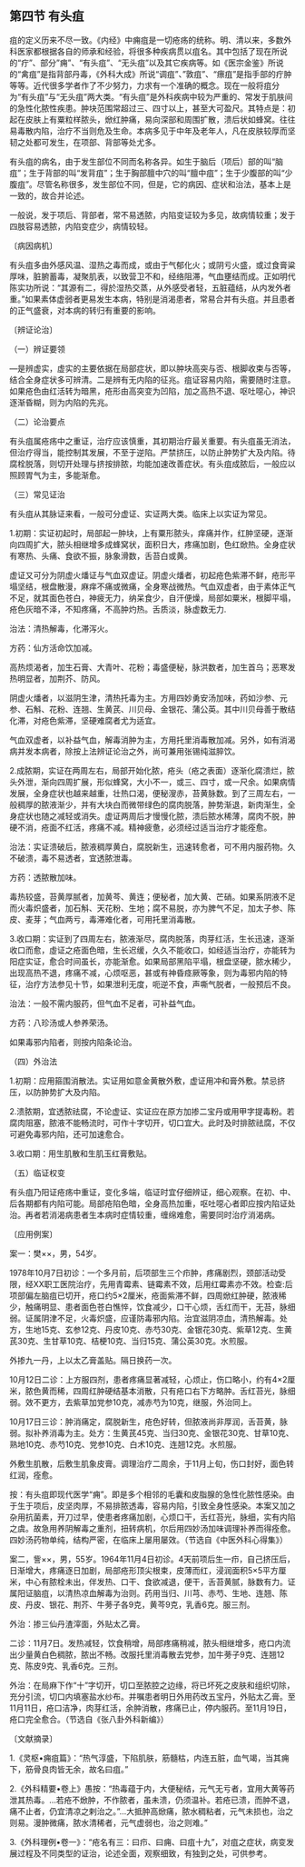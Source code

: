 ## 第四节 有头疽

疽的定义历来不尽一致。《内经》中痈疽是一切疮疡的统称。明、清以来，多数外科医家都根据各自的师承和经验，将很多种疾病贯以疽名。其中包括了现在所说的“疔”、部分”痈”、“有头疽”、“无头疽”以及其它疾病等。如《医宗金鉴》所说的“禽疽”是指背部丹毒，《外科大成》所说“调疽”、”敦疽”、“瘭疽”是指手部的疔肿等等。近代很多学者作了不少努力，力求有一个准确的概念。现在一般将疽分为“有头疽”与“无头疽”两大类。“有头疽”是外科疾病中较为严重的、常发于肌肤间的急性化脓性疾患。肿块范围常超过三、四寸以上，甚至大可盈尺。其特点是：初起在皮肤上有粟粒样脓头，焮红肿痛，易向深部和周围扩散，溃后状如蜂窝。往往易毒散内陷，治疗不当则危及生命。本病多见于中年及老年人，凡在皮肤较厚而坚韧之处都可发生，在项部、背部等处尤多。

有头疽的病名，由于发生部位不同而名称各异。如生于脑后（项后）部的叫“脑疽”；生于背部的叫“发背疽”；生于胸部膻中穴的叫“膻中疽”；生于少腹部的叫“少腹疽”。尽管名称很多，发生部位不同，但是，它的病因、症状和治法，基本上是一致的，故合并论述。

一般说，发于项后、背部者，常不易透脓，内陷变证较为多见，故病情较重；发于四肢容易透脓，内陷变症少，病情较轻。

〔病因病机〕

有头疽多由外感风温、湿热之毒而成，或由于气郁化火；或阴亏火盛，或过食膏粱厚味，脏腑蓄毒，凝聚肌表，以致营卫不和，经络阻滞，气血壅结而成。正如明代陈实功所说：“其源有二，得於湿热交蒸，从外感受者轻，五脏蕴结，从内发外者重。”如果素体虚弱者更易发生本病，特别是消渴患者，常易合并有头疽。并且患者的正气盛衰，对本病的转归有重要的影响。

〔辨证论治〕

（一）辨证要领

―是辨虚实，虚实的主要依据在局部症状，即以肿块高突与否、根脚收束与否等，结合全身症状多可辨清。二是辨有无内陷的征兆。疽证容易内陷，需要随时注意。如果疮色由红活转为暗黑，疮形由高突变为凹陷，加之高热不退、呕吐噁心，神识逐渐昏糊，则为内陷的先兆。

（二）论治要点

有头疽属疮疡中之重证，治疗应该慎重，其初期治疗最关重要。有头疽虽无消法，但治疗得当，能控制其发展，不至于逆陷。严禁挤压，以防止肿势扩大及内陷。待腐栓脱落，则切开处理与挤按排脓，均能加速改善症状。有头疽成脓后，一般应以照顾胃气为主，多能渐愈。

（三）常见证治

有头疽从其脉证来看，一般可分虚证、实证两大类。临床上以实证为常见。

1.初期：实证初起时，局部起一肿块，上有粟形脓头，痒痛并作，红肿坚硬，逐渐向四周扩大，脓头相继增多成蜂窝状，面积日大，疼痛加剧，色红焮热。全身症状有寒热、头痛、食欲不振，脉象滑数，舌苔白或黄。

虚证又可分为阴虚火燔证与气血双虚证。阴虚火燔者，初起疮色紫滞不鲜，疮形平塌坚结，根盘散漫，麻痒不痛或微痛，全身寒战微热。气血双虚者，由于素体正气不足，就其面色苍白，神疲无力，纳呆食少，自汗便燥，局部如粟米，根脚平塌，疮色灰暗不泽，不知疼痛，不高肿灼热。舌质淡，脉虚数无力.

治法：清热解毒，化滞泻火。

方药：仙方活命饮加减。

高热烦渴者，加生石膏、大青叶、花粉；毒盛便秘，脉洪数者，加生首乌；恶寒发热明显者，加荆芥、防风。

阴虚火燔者，以滋阴生津，清热托毒为主。方用四妙勇安汤加味，药如沙参、元参、石斛、花粉、连翘、生黄芪、川贝母、金银花、蒲公英。其中川贝母善于散结化滞，对疮色紫滞，坚硬难腐者尤为适宜。

气血双虚者，以补益气血，解毒消肿为主，方用托里消毒散加减。另外，如有消渴病并发本病者，除按上法辨证论治之外，尚可兼用张锡纯滋脺饮。

2.成脓期，实证在两周左右，局部开始化脓，疮头（疮之表面）逐渐化腐溃烂，脓头外泄，渐向四周扩展，形似蜂窝，大小不一，或三、四寸，或一尺余。如果病情发展，全身症状也越来越重，壮热口渴，便秘溲赤，苔黄脉数。到了三周左右，一般稠厚的脓液渐少，并有大块白而微带绿色的腐肉脱落，肿势渐退，新肉渐生，全身症状也随之减轻或消失。虚证两周后才慢慢化脓，溃后脓水稀薄，腐肉不脱，肿硬不消，疮面不红活，疼痛不减。精神疲惫，必须经过适当治疗才能痊愈。

治法：实证溃破后，脓液稠厚黄白，腐脱新生，迅速转愈者，可不用内服药物。久不破溃，毒不易透者，宜透脓泄毒。

方药：透脓散加味。

毒热较盛，苔黄厚腻者，加黄芩、黄连；便秘者，加大黄、芒硝。如果系阴液不足而火毒炽盛者，加石斛、天花粉、生地；腐不易脱，亦为脾气不足，加太子参、陈皮、麦芽；气血两亏，毒滞难化者，可用托里消毒散。

3.收口期：实证到了四周左右，脓液渐尽，腐肉脱落，肉芽红活，生长迅速，逐渐收口而愈，虛证之疮面色暗，生长迟缓，久久不能收口，如经适当治疗，亦能转为阳症实证，愈合时间虽长，亦能渐愈。如果局部黑陷平塌，根盘坚硬，脓水稀少，出现高热不退，疼痛不减，心烦呕恶，甚或有神昏痉厥等象，则为毒邪内陷的特征，治疗方法参见十节，如果泄利无度，呃逆不食，声嘶气脱者，一般预后不良。

治法：一般不需内服药，但气血不足者，可补益气血。

方药：八珍汤或人参养荣汤。

如果毒邪内陷者，则按内陷条论治。

（四）外治法

1.初期：应用箍围消散法。实证用如意金黄散外敷，虚证用冲和膏外敷。禁忌挤压，以防肿势扩大及内陷。

2.溃脓期，宜透脓祛腐，不论虚证、实证应在原方加掺二宝丹或用甲字提毒粉。若腐肉阻塞，脓液不能畅流时，可作十字切开，切口宜大。此时及时排脓祛腐，不仅可避免毒邪内陷，还可加速愈合。

3.收口期：用生肌散和生肌玉红膏敷贴。

（五）临证权变

有头疽乃阳证疮疡中重证，变化多端，临证时宜仔细辨证，细心观察。在初、中、后各期都有内陷可能。局部疮陷色暗，全身高热加重，呕吐噁心者即应按内陷证处治。再者若消渴病患者生本病时症情较重，缠绵难愈，需要同时治疗消渴病。

〔应用例案〕

案一：樊××，男，54岁。

1978年10月7日初诊：一个多月前，后项部生三个疖肿，疼痛剧烈，颈部活动受限，经XX职工医院治疗，先用青霉素、链霉素不效，后用红霉素亦不效。检查:后项部偏左脑疽已切开，疮口约5×2厘米，疮面紫滞不鲜，四周焮红肿硬，脓液稀少，触痛明显、患者面色苍白憔悴，饮食减少，口干心烦，舌红而干，无苔，脉细弱。证属阴津不足，火毒炽盛，应谨防毒邪内陷。治宜滋阴凉血，清热解毒。处方，生地15克、玄参12克、丹皮10克、赤芍30克、金银花30克、紫草12克、生黄芪30克、生甘草10克、桔梗10克、当归15克、蒲公英30克。水煎服。

外掺九一丹，上以太乙膏盖贴。隔日换药一次。

10月12日二诊：上方服四剂，患者疼痛显著减轻，心烦止，伤口略小，约有4×2厘米，脓色黄而稀，四周红肿硬结基本消散，只有疮口右下方略肿。舌红苔光，脉细弱。效不更方，去紫草加党参10克，减赤芍为10克，继服，外治同上。

10月17日三诊：肿消痛定，腐脱新生，疮色好转，但脓液尚非厚润，舌苔黄，脉弱。拟补养消毒为主。处方：生黄芪45克、当归30克、金银花30克、甘草10克、熟地10克、赤芍10克、党参10克、白术10克、连翘12克。水煎服。

外敷生肌散，后敷生肌象皮膏。调理治疗二周余，于11月上旬，伤口封好，面色转红润，痊愈。

按：有头疽即现代医学“痈”。即是多个相邻的毛囊和皮脂腺的急性化脓性感染。由于生于项后，皮坚肉厚，不易排脓透毒，容易内陷，引致全身性感染。本案又加之杂用抗菌素，开刀过早，使患者疼痛加剧，心烦口干，舌红苔光，脉细，实有内陷之虞。故急用养阴解毒之重剂，扭转病机，尔后用四妙汤加味调理补养而得痊愈。四妙汤药物单纯，结构严密，在临床上屡用屡效。（节选自《中医外科心得集》）

案二，訾××，男，55岁。1964年11月4日初诊。4天前项后生一疖，自己挤压后，日渐增大，疼痛逐日加剧，局部疮形顶尖根束，皮薄而红，浸润面积5×5平方厘米，中心有脓栓未出，伴发热、口干、食欲减退，便干，舌苔黄腻，脉数有力。证属阳证脑疽，以清热凉血解毒为治则。药用当归、川芎、赤芍、生地、连翘、陈皮、丹皮、银花、荆芥、牛蒡子各9克，黄芩9克，乳香6克。服三剂。

外治：掺三仙丹渣滓面，外贴太乙膏。

二诊：11月7日。发热减轻，饮食稍增，局部疼痛稍减，脓头相继增多，疮口内流出少量黄白色稠脓，脓出不畅。改服托里消毒散去党参，加牛蒡子9克、连翘12克、陈皮9克、乳香6克。三剂。

外治：在局麻下作“十”字切开，切口至脓腔之边缘，将已坏死之皮肤和组织切除，充分引流，切口内填塞盐水纱布。并嘱患者明日外用药改五宝丹，外贴太乙膏。至11月11日，疮口洁净，肉芽红活，余肿消散，疼痛已止，停内服药。至11月19日，疮口完全愈合。（节选自《张八卦外科新编》）

〔文献摘录〕

1.《灵枢•痈疽篇》：“热气淳盛，下陷肌肤，筋髓枯，内连五脏，血气竭，当其痈下，筋骨良肉皆无余，故名曰疽。”

2.《外科精要•卷上》愚按：“热毒蕴于内，大便秘结，元气无亏者，宜用大黄等药泄其热毒。…若疮不焮肿，不作脓者，虽未溃，仍须温补。若疮已溃，而肿不退，痛不止者，仍宜清凉之剌治之。”…大抵肿高焮痛，脓水稠粘者，元气未损也，治之则易。漫肿微痛，脓水清稀者，元气虚弱也，治之则难。”

3.《外科理例•卷一》：“疮名有三：曰疖、曰痈、曰疽十九”，对疽之症状，病变发展过程及不同类型的证治，论述全面，观察细致，有独到之处，可供参考。
